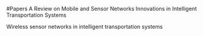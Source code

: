#Papers
A Review on Mobile and Sensor Networks Innovations in Intelligent Transportation Systems


Wireless sensor networks in intelligent transportation systems




